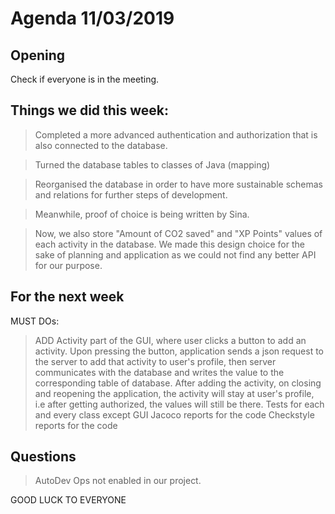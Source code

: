 # Agenda 11/03/2019

## Opening
Check if everyone is in the meeting.

## Things we did this week:
> Completed a more advanced authentication and authorization that is also connected to the database.

> Turned the database tables to classes of Java (mapping)

> Reorganised the database in order to have more sustainable schemas and relations for further steps of development. 

> Meanwhile, proof of choice is being written by Sina.

> Now, we also store "Amount of CO2 saved" and "XP Points" values of each activity in the database. We made this design choice for the sake of planning and application as we could not find any better API for our purpose.


## For the next week

MUST DOs:
> ADD Activity part of the GUI, where user clicks a button to add an activity. 
> Upon pressing the button, application sends a json request to the server to add that activity to user's profile, then server communicates with the database and writes the value to the corresponding table of database.
> After adding the activity, on closing and reopening the application, the activity will stay at user's profile, i.e after getting authorized, the values will still be there.
> Tests for each and every class except GUI
> Jacoco reports for the code
> Checkstyle reports for the code


## Questions

> AutoDev Ops not enabled in our project.

GOOD LUCK TO EVERYONE